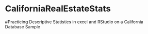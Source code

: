 # CaliforniaRealEstateStats
#Practicing Descriptive Statistics in excel and RStudio on a California Database Sample
